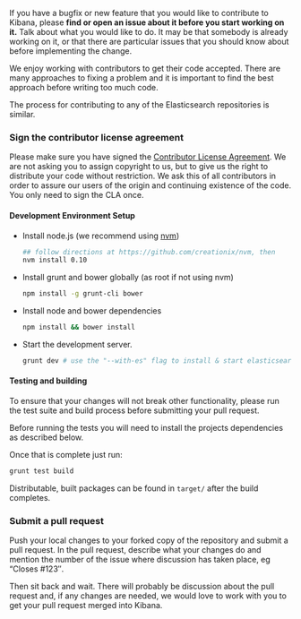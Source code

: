 If you have a bugfix or new feature that you would like to contribute to Kibana, please **find or open an issue about it before you start working on it.** Talk about what you would like to do. It may be that somebody is already working on it, or that there are particular issues that you should know about before implementing the change.

We enjoy working with contributors to get their code accepted. There are many approaches to fixing a problem and it is important to find the best approach before writing too much code.

The process for contributing to any of the Elasticsearch repositories is similar.

### Sign the contributor license agreement

Please make sure you have signed the [Contributor License Agreement](http://www.elasticsearch.org/contributor-agreement/). We are not asking you to assign copyright to us, but to give us the right to distribute your code without restriction. We ask this of all contributors in order to assure our users of the origin and continuing existence of the code. You only need to sign the CLA once.

#### Development Environment Setup

- Install node.js (we recommend using [nvm](https://github.com/creationix/nvm))

  ```sh
  ## follow directions at https://github.com/creationix/nvm, then
  nvm install 0.10
  ```

- Install grunt and bower globally (as root if not using nvm)

  ```sh
  npm install -g grunt-cli bower
  ```

- Install node and bower dependencies

  ```sh
  npm install && bower install
  ```

- Start the development server.

  ```sh
  grunt dev # use the "--with-es" flag to install & start elasticsearch too
  ```
  
#### Testing and building

To ensure that your changes will not break other functionality, please run the test suite and build process before submitting your pull request.

Before running the tests you will need to install the projects dependencies as described below.

Once that is complete just run:

```sh
grunt test build
```

Distributable, built packages can be found in `target/` after the build completes.

### Submit a pull request

Push your local changes to your forked copy of the repository and submit a pull request. In the pull request, describe what your changes do and mention the number of the issue where discussion has taken place, eg “Closes #123″.

Then sit back and wait. There will probably be discussion about the pull request and, if any changes are needed, we would love to work with you to get your pull request merged into Kibana.

